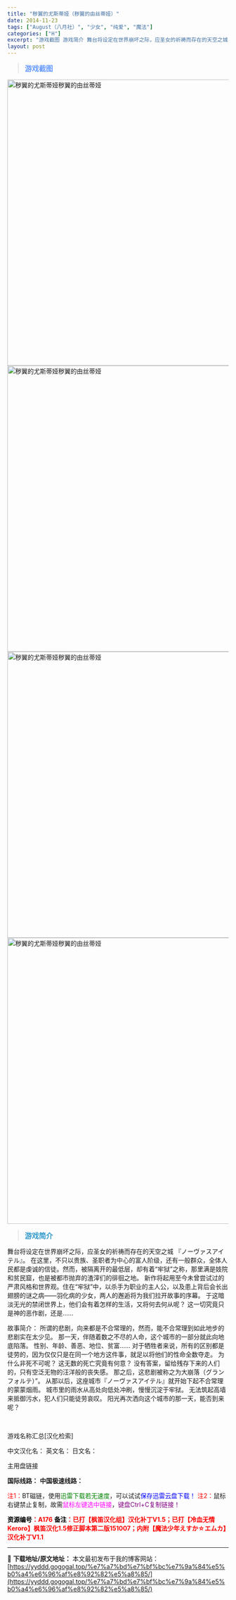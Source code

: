```yaml
---
title: "秽翼的尤斯蒂娅（秽翼的由丝蒂娅）"
date: 2014-11-23
tags: ["August（八月社）", "少女", "纯爱", "魔法"]
categories: ["H"]
excerpt: "游戏截图 游戏简介 舞台将设定在世界崩坏之际，应圣女的祈祷而存在的天空之城 『ノーヴァスアイテル』。 在这里，不只以贵族、圣职者为中心的富人阶级，还有一般群众，全体人民都是虔诚的信徒。然而，被隔离开的最低层，却有着“牢狱”之称，那里满是妓院和贫民窟，也是被都市抛弃的渣滓们的徘徊之地。 新作将起用至今&hellip;"
layout: post
---
```


<div>
<blockquote><b><span style="font-size: 12pt; color: #6699ff;">游戏截图</span></b></blockquote>
<div><img title="点击放大" src="https://yyddd.gogogal.top/wp-content/uploads/2025/04/20250429_681101478508a.webp" alt="秽翼的尤斯蒂娅秽翼的由丝蒂娅" width="650" /></div>
<div><img title="点击放大" src="https://yyddd.gogogal.top/wp-content/uploads/2025/04/20250429_681101492d2ad.webp" alt="秽翼的尤斯蒂娅秽翼的由丝蒂娅" width="650" /></div>
<div><img title="点击放大" src="https://yyddd.gogogal.top/wp-content/uploads/2025/04/20250429_6811014b34e30.webp" alt="秽翼的尤斯蒂娅秽翼的由丝蒂娅" width="650" /></div>
<div><img title="点击放大" src="https://yyddd.gogogal.top/wp-content/uploads/2025/04/20250429_6811014d066ee.webp" alt="秽翼的尤斯蒂娅秽翼的由丝蒂娅" width="650" /></div>
<blockquote><b><span style="font-size: 12pt; color: #3399cc;">游戏简介</span></b></blockquote>
<div>舞台将设定在世界崩坏之际，应圣女的祈祷而存在的天空之城 『ノーヴァスアイテル』。
在这里，不只以贵族、圣职者为中心的富人阶级，还有一般群众，全体人民都是虔诚的信徒。然而，被隔离开的最低层，却有着“牢狱”之称，那里满是妓院和贫民窟，也是被都市抛弃的渣滓们的徘徊之地。
新作将起用至今未曾尝试过的严肃风格和世界观。住在“牢狱”中，以杀手为职业的主人公，以及患上背后会长出翅膀的谜之病——羽化病的少女，两人的邂逅将为我们拉开故事的序幕。
于这暗淡无光的禁闭世界上，他们会有着怎样的生活，又将何去何从呢？
这一切究竟只是神的恶作剧，还是……

故事简介：
所谓的悲剧，向来都是不合常理的，然而，能不合常理到如此地步的悲剧实在太少见。
那一天，伴随着数之不尽的人命，这个城市的一部分就此向地底陷落。
性别、年龄、善恶、地位、贫富……
对于牺牲者来说，所有的区别都是徒劳的，因为仅仅只是在同一个地方这件事，就足以将他们的性命全数夺走。
为什么非死不可呢？
这无数的死亡究竟有何意？
没有答案，留给残存下来的人们的，只有空泛无物的汪洋般的丧失感。
那之后，这悲剧被称之为大崩落（グランフォルテ）”。
从那以后，这座城市『ノーヴァスアイテル』就开始下起不合常理的蒙蒙烟雨。
城市里的雨水从高处向低处冲刷，慢慢沉淀于牢狱。
无法筑起高墙来抵御污水，犯人们只能徒劳哀叹。
阳光再次洒向这个城市的那一天，能否到来呢？</div>
&nbsp;

游戏名称汇总[汉化检索]

中文汉化名：
英文名：
日文名：
</div>
<div class="panel panel-primary">
<div class="panel-heading">主用盘链接</div>
<div class="panel-body">

<b>国际线路：</b>
<b>中国极速线路：</b>


<span style="color: #ff0000;">注1：</span>BT磁链，使用<span style="color: #008000;">迅雷下载若无速度</span>，可以试试<span style="color: #0000ff;">保存迅雷云盘下载！</span>
<span style="color: #ff0000;">注2：</span>鼠标右键禁止复制，故需<span style="color: #ff00ff;">鼠标左键选中链接</span>，<span style="color: #800080;">键盘Ctrl+C复制链接！</span>

</div>
<div class="panel-footer"><span style="color: #ff0000;"><b><span style="color: #000000;">资源编号</span>：A176</b></span>
<span style="color: #ff0000;"><b><span style="color: #000000;">备注</span>：已打【枫笛汉化组】汉化补丁V1.5；已打【冷血无情Keroro】枫笛汉化1.5修正脚本第二版151007；内附【魔法少年えすか☆エムカ】汉化补丁V1.1</b></span></div>
</div>

---
📖 **下载地址/原文地址：** 本文最初发布于我的博客网站：[https://yyddd.gogogal.top/%e7%a7%bd%e7%bf%bc%e7%9a%84%e5%b0%a4%e6%96%af%e8%92%82%e5%a8%85/](https://yyddd.gogogal.top/%e7%a7%bd%e7%bf%bc%e7%9a%84%e5%b0%a4%e6%96%af%e8%92%82%e5%a8%85/)
